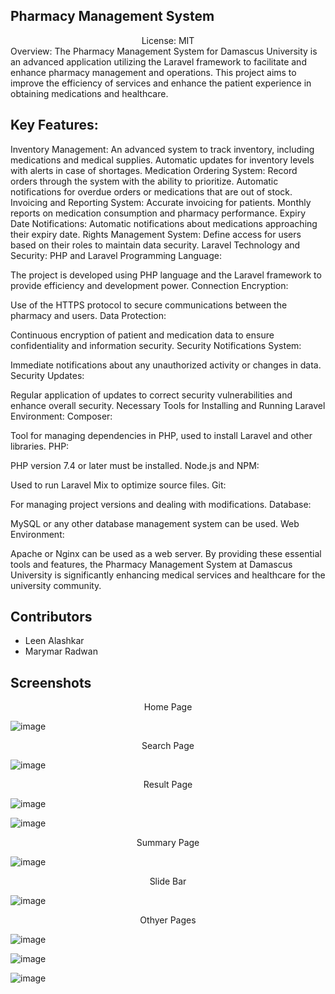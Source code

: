 ## Pharmacy Management System
<div align="center">
License: MIT

</div>
Overview:
The Pharmacy Management System for Damascus University is an advanced application utilizing the Laravel framework to facilitate and enhance pharmacy management and operations. This project aims to improve the efficiency of services and enhance the patient experience in obtaining medications and healthcare.

## Key Features:
Inventory Management:
An advanced system to track inventory, including medications and medical supplies.
Automatic updates for inventory levels with alerts in case of shortages.
Medication Ordering System:
Record orders through the system with the ability to prioritize.
Automatic notifications for overdue orders or medications that are out of stock.
Invoicing and Reporting System:
Accurate invoicing for patients.
Monthly reports on medication consumption and pharmacy performance.
Expiry Date Notifications:
Automatic notifications about medications approaching their expiry date.
Rights Management System:
Define access for users based on their roles to maintain data security.
Laravel Technology and Security:
PHP and Laravel Programming Language:

The project is developed using PHP language and the Laravel framework to provide efficiency and development power.
Connection Encryption:

Use of the HTTPS protocol to secure communications between the pharmacy and users.
Data Protection:

Continuous encryption of patient and medication data to ensure confidentiality and information security.
Security Notifications System:

Immediate notifications about any unauthorized activity or changes in data.
Security Updates:

Regular application of updates to correct security vulnerabilities and enhance overall security.
Necessary Tools for Installing and Running Laravel Environment:
Composer:

Tool for managing dependencies in PHP, used to install Laravel and other libraries.
PHP:

PHP version 7.4 or later must be installed.
Node.js and NPM:

Used to run Laravel Mix to optimize source files.
Git:

For managing project versions and dealing with modifications.
Database:

MySQL or any other database management system can be used.
Web Environment:

Apache or Nginx can be used as a web server.
By providing these essential tools and features, the Pharmacy Management System at Damascus University is significantly enhancing medical services and healthcare for the university community.

## Contributors

- Leen Alashkar
- Marymar Radwan

## Screenshots

<div align="center">
Home Page

</div>

![image](https://github.com/leen123/pms/assets/58842963/bdf1307e-1c3e-457c-b46f-ef1fefe99758)

<div align="center">
Search Page

</div>

![image](https://github.com/leen123/pms/assets/58842963/06a7102e-9687-4393-a8e6-8b00fcb9b156)

<div align="center">
Result Page

</div>

![image](https://github.com/leen123/pms/assets/58842963/4c5856e7-10db-4a5c-b8f6-4e492746b698)

![image](https://github.com/leen123/pms/assets/58842963/8fa81587-91d2-4426-b35f-194ab6e26ab0)

<div align="center">
Summary Page

</div>

![image](https://github.com/leen123/pms/assets/58842963/4f5abfa0-a9a9-44da-a62b-e750a64c0911)

<div align="center">
Slide Bar

</div>

![image](https://github.com/leen123/pms/assets/58842963/c859f24a-6504-4b9c-b90a-61bd9d9e933b)

<div align="center">
Othyer Pages

</div>

![image](https://github.com/leen123/pms/assets/58842963/c544f11c-d11a-40a9-8dd7-df5b63864f60)

![image](https://github.com/leen123/pms/assets/58842963/a16c5b97-06bd-4bc8-965f-14582f2d142d)

![image](https://github.com/leen123/pms/assets/58842963/65586a1c-b032-43c8-ab63-983f4e89f3e7)







